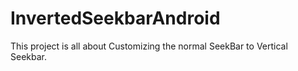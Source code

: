 InvertedSeekbarAndroid
======================

This project is all about Customizing the normal SeekBar to Vertical Seekbar. 